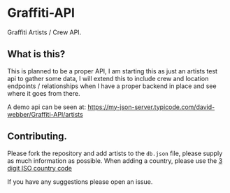 # Graffiti-API
Graffiti Artists / Crew API. 

## What is this?
This is planned to be a proper API, I am starting this as just an artists test api to gather some data, I will extend this to include crew and location endpoints / relationships when I have a proper backend in place and see where it goes from there.

A demo api can be seen at:  https://my-json-server.typicode.com/david-webber/Graffiti-API/artists 

## Contributing.
Please fork the repository and add artists to the `db.json` file, please supply as much information as possible. When adding a country, please use the [3 digit ISO country code](https://en.wikipedia.org/wiki/ISO_3166-1_alpha-3#Current_codes)

If you have any suggestions please open an issue.
